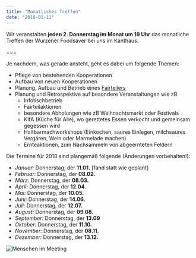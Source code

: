 ```yaml
---
title: "Monatliches Treffen"
date: "2018-01-11"
---
```


Wir veranstalten **jeden 2. Donnerstag im Monat um 19 Uhr** das monatliche Treffen der Wurzener Foodsaver bei uns im Kanthaus.

===

Je nachdem, was gerade ansteht, geht es dabei um folgende Themen:
- Pflege von bestehenden Kooperationen
- Aufbau von neuen Kooperationen
- Planung, Aufbau und Betrieb eines [Fairteilers](https://wiki.foodsharing.de/Fair-Teiler)
- Planung und Retrospektive auf besondere Veranstaltungen wie zB
  - Infotischbetrieb
  - Fairteilaktionen
  - besondere Abholungen wie zB Weihnachtsmarkt oder Festivals
  - KifA (Küche für Alle), wo gerettetes Essen verkocht und gemeinsam gegessen wird
  - Haltbarmachworkshops (Einkochen, saures Einlegen, milchsaures Vergären, Wein oder Marmelade machen)
  - Ernteaktionen, zum Nachsammeln von abgeernteten Feldern

Die Termine für 2018 sind plangemäß folgende (Änderungen vorbehalten!):
- *Januar:* Donnerstag, der **11.01.** [fand statt wie geplant]
- *Februar:* Donnerstag, der **08.02.**
- *März:* Donnerstag, der **08.03.**
- *April:* Donnerstag, der **12.04.**
- *Mai:* Donnerstag, der **10.05.**
- *Juni:* Donnerstag, der **14.06.**
- *Juli:* Donnerstag, der **12.07.**
- *August:* Donnerstag, der **09.08.**
- *September:* Donnerstag, der **13.09**
- *Oktober:* Donnerstag, der **11.10.**
- *November:* Donnerstag, der **08.11.**
- *Dezember:* Donnerstag, der **13.12.**

![Menschen im Meeting](/pics/morningMeeting_cropped.jpg)
